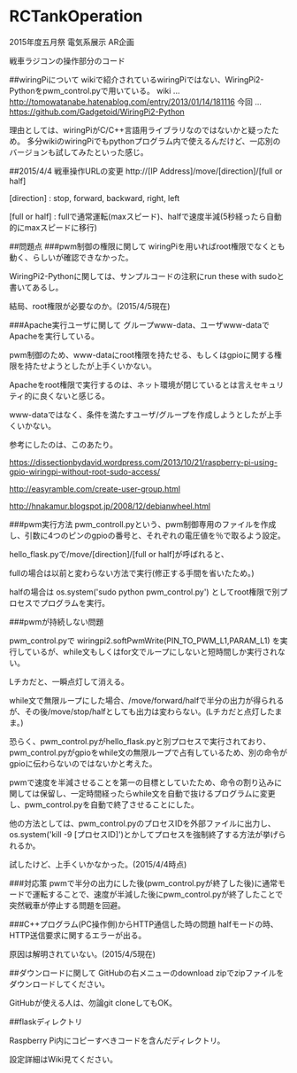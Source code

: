 # RCTankOperation
2015年度五月祭 電気系展示 AR企画

戦車ラジコンの操作部分のコード

##wiringPiについて
wikiで紹介されているwiringPiではない、WiringPi2-Pythonをpwm_control.pyで用いている。
wiki ... http://tomowatanabe.hatenablog.com/entry/2013/01/14/181116
今回 ... https://github.com/Gadgetoid/WiringPi2-Python

理由としては、wiringPiがC/C++言語用ライブラリなのではないかと疑ったため。
多分wikiのwiringPiでもpythonプログラム内で使えるんだけど、一応別のバージョンも試してみたといった感じ。

##2015/4/4 戦車操作URLの変更
http://[IP Address]/move/[direction]/[full or half]

[direction] : stop, forward, backward, right, left

[full or half] : fullで通常運転(maxスピード)、halfで速度半減(5秒経ったら自動的にmaxスピードに移行)

##問題点
###pwm制御の権限に関して
wiringPiを用いればroot権限でなくとも動く、らしいが確認できなかった。

WiringPi2-Pythonに関しては、サンプルコードの注釈にrun these with sudoと書いてあるし。

結局、root権限が必要なのか。(2015/4/5現在)

###Apache実行ユーザに関して
グループwww-data、ユーザwww-dataでApacheを実行している。

pwm制御のため、www-dataにroot権限を持たせる、もしくはgpioに関する権限を持たせようとしたが上手くいかない。

Apacheをroot権限で実行するのは、ネット環境が閉じているとは言えセキュリティ的に良くないと感じる。

www-dataではなく、条件を満たすユーザ/グループを作成しようとしたが上手くいかない。

参考にしたのは、このあたり。

https://dissectionbydavid.wordpress.com/2013/10/21/raspberry-pi-using-gpio-wiringpi-without-root-sudo-access/

http://easyramble.com/create-user-group.html

http://hnakamur.blogspot.jp/2008/12/debianwheel.html

###pwm実行方法
pwm_controll.pyという、pwm制御専用のファイルを作成し、引数に4つのピンのgpioの番号と、それぞれの電圧値を％で取るよう設定。

hello_flask.pyで/move/[direction]/[full or half]が呼ばれると、

fullの場合は以前と変わらない方法で実行(修正する手間を省いたため。)

halfの場合は os.system('sudo python pwm_control.py') としてroot権限で別プロセスでプログラムを実行。

###pwmが持続しない問題

pwm_control.pyで wiringpi2.softPwmWrite(PIN_TO_PWM_L1,PARAM_L1) を実行しているが、while文もしくはfor文でループにしないと短時間しか実行されない。

Lチカだと、一瞬点灯して消える。

while文で無限ループにした場合、/move/forward/halfで半分の出力が得られるが、その後/move/stop/halfとしても出力は変わらない。(Lチカだと点灯したまま。)

恐らく、pwm_control.pyがhello_flask.pyと別プロセスで実行されており、pwm_control.pyがgpioをwhile文の無限ループで占有しているため、別の命令がgpioに伝わらないのではないかと考えた。

pwmで速度を半減させることを第一の目標としていたため、命令の割り込みに関しては保留し、一定時間経ったらwhile文を自動で抜けるプログラムに変更し、pwm_control.pyを自動で終了させることにした。

他の方法としては、pwm_control.pyのプロセスIDを外部ファイルに出力し、os.system('kill -9 [プロセスID]')とかしてプロセスを強制終了する方法が挙げられるか。

試したけど、上手くいかなかった。(2015/4/4時点)

###対応策
pwmで半分の出力にした後(pwm_control.pyが終了した後)に通常モードで運転することで、速度が半減した後にpwm_control.pyが終了したことで突然戦車が停止する問題を回避。

###C++プログラム(PC操作側)からHTTP通信した時の問題
halfモードの時、HTTP送信要求に関するエラーが出る。

原因は解明されていない。(2015/4/5現在)

##ダウンロードに関して
GitHubの右メニューのdownload zipでzipファイルをダウンロードしてください。

GitHubが使える人は、勿論git cloneしてもOK。

##flaskディレクトリ

Raspberry Pi内にコピーすべきコードを含んだディレクトリ。

設定詳細はWiki見てください。